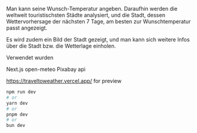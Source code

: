 Man kann seine Wunsch-Temperatur angeben. Daraufhin werden die weltweit touristischsten Städte analysiert, und die Stadt, dessen Wettervorhersage der nächsten 7 Tage, am besten zur Wunschtemperatur passt angezeigt.

Es wird zudem ein Bild der Stadt gezeigt, und man kann sich weitere Infos über die Stadt bzw. die Wetterlage einholen.

Verwendet wurden

Next.js
open-meteo
Pixabay api

https://traveltoweather.vercel.app/ for preview

```bash
npm run dev
# or
yarn dev
# or
pnpm dev
# or
bun dev
```
